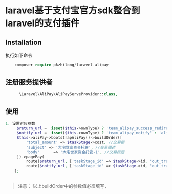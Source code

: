 # laravel基于支付宝官方sdk整合到laravel的支付插件

## Installation
执行如下命令
```php
    composer require pkzhilong/laravel-alipay
```
## 注册服务提供者
```php
      \Laravel\AliPay\AliPayServeProvider::class,
```
## 使用
```php
1. 设置对应参数
     $return_url =  isset($this->ownType) ? 'team_alipay_success_redirect' : 'alipay_success_redirect'; //回调地址
     $notify_url =  isset($this->ownType) ? 'team_alipay_notify' : 'alipay_notify'; //异步通知地址
     $this->aliPay->bootstrapAliPay()->buildOrder([
         'total_amount' => $taskStage->cost, //交易额
         'subject' => '大宅世家资金托管', //交易描述
         'body'      => '大宅世家资金托管-1', //交易标题 
     ])->pagePay(
         route($return_url, ['taskStage_id' => $taskStage->id, 'out_trade_no' => $this->aliPay->out_trade_no]),
         route($notify_url, ['taskStage_id' => $taskStage->id, 'out_trade_no' => $this->aliPay->out_trade_no])
    );
  
```
>注意： 以上buildOrder中的参数值必须填写，



